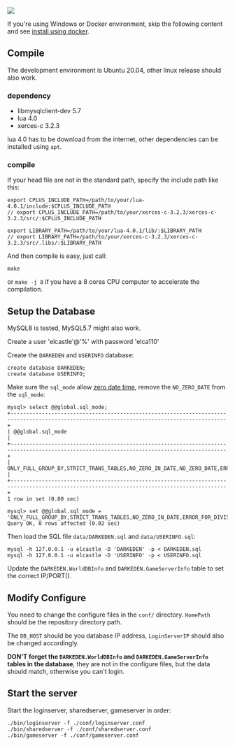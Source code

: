 ![](https://user-images.githubusercontent.com/1420062/121156821-a0d86180-c87b-11eb-9b41-4d75940f2d88.png)


If you're using Windows or Docker environment, skip the following content and see [install using docker](./docker_install.md).


## Compile

The development environment is Ubuntu 20.04, other linux release should also work.

### dependency

- libmysqlclient-dev 5.7
- lua 4.0
- xerces-c 3.2.3

lua 4.0 has to be download from the internet, other dependencies can be installed using `apt`.

### compile

If your head file are not in the standard path, specify the include path like this:

```
export CPLUS_INCLUDE_PATH=/path/to/your/lua-4.0.1/include:$CPLUS_INCLUDE_PATH
// export CPLUS_INCLUDE_PATH=/path/to/your/xerces-c-3.2.3/xerces-c-3.2.3/src/:$CPLUS_INCLUDE_PATH

export LIBRARY_PATH=/path/to/your/lua-4.0.1/lib/:$LIBRARY_PATH
// export LIBRARY_PATH=/path/to/your/xerces-c-3.2.3/xerces-c-3.2.3/src/.libs/:$LIBRARY_PATH
```

And then compile is easy, just call:

	make

or `make -j 8` if you have a 8 cores CPU computor to accelerate the compilation.

## Setup the Database

MySQL8 is tested, MySQL5.7 might also work.


Create a user 'elcastle'@'%' with password 'elca110'

Create the `DARKEDEN` and `USERINFO` database:

```
create database DARKEDEN;
create database USERINFO;
```

Make sure the `sql_mode` allow [zero date time](https://github.com/opendarkeden/server/issues/5), remove the `NO_ZERO_DATE` from the `sql_mode`:

```
mysql> select @@global.sql_mode;
+-------------------------------------------------------------------------------------------------------------------------------------------+
| @@global.sql_mode                                                                                                                         |
+-------------------------------------------------------------------------------------------------------------------------------------------+
| ONLY_FULL_GROUP_BY,STRICT_TRANS_TABLES,NO_ZERO_IN_DATE,NO_ZERO_DATE,ERROR_FOR_DIVISION_BY_ZERO,NO_AUTO_CREATE_USER,NO_ENGINE_SUBSTITUTION |
+-------------------------------------------------------------------------------------------------------------------------------------------+
1 row in set (0.00 sec)

mysql> set @@global.sql_mode = 'ONLY_FULL_GROUP_BY,STRICT_TRANS_TABLES,NO_ZERO_IN_DATE,ERROR_FOR_DIVISION_BY_ZERO,NO_AUTO_CREATE_USER,NO_ENGINE_SUBSTITUTION';
Query OK, 0 rows affected (0.02 sec)
```

Then load the SQL file `data/DARKEDEN.sql` and `data/USERINFO.sql`:

```
mysql -h 127.0.0.1 -u elcastle -D 'DARKEDEN' -p < DARKEDEN.sql
mysql -h 127.0.0.1 -u elcastle -D 'USERINFO' -p < USERINFO.sql
```

Update the `DARKEDEN.WorldDBInfo` and `DARKEDEN.GameServerInfo` table to set the correct IP/PORT().

## Modify Configure

You need to change the configure files in the `conf/` directory.
`HomePath` should be the repository directory path.

The `DB_HOST` should be you database IP address, `LoginServerIP` should also be changed accordingly.

**DON'T forget the `DARKEDEN.WorldDBInfo` and `DARKEDEN.GameServerInfo` tables in the database**, they are not in the configure files, but the data should match, otherwise you can't login.

## Start the server

Start the loginserver, sharedserver, gameserver in order:

```
./bin/loginserver -f ./conf/loginserver.conf
./bin/sharedserver -f ./conf/sharedserver.conf
./bin/gameserver -f ./conf/gameserver.conf
```

